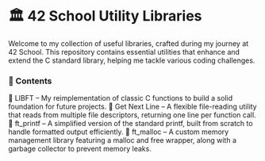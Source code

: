 #  🏛️ 42 School Utility Libraries
Welcome to my collection of useful libraries, crafted during my journey at 42 School. This repository contains essential utilities that enhance and extend the C standard library, helping me tackle various coding challenges.

###  📂 Contents
🔹 LIBFT – My reimplementation of classic C functions to build a solid foundation for future projects.
🔹 Get Next Line – A flexible file-reading utility that reads from multiple file descriptors, returning one line per function call.
🔹 ft_printf – A simplified version of the standard printf, built from scratch to handle formatted output efficiently.
🔹 ft_malloc – A custom memory management library featuring a malloc and free wrapper, along with a garbage collector to prevent memory leaks.
